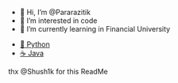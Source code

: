 - 👋 Hi, I’m @Pararazitik
- 👀 I’m interested in code
- 🌱 I’m currently learning in Financial University

* [:snake: Python](https://github.com/Pararazitik/Python)
* [:coffee: Java](https://github.com/Pararazitik/Java)

thx @Shush1k for this ReadMe
